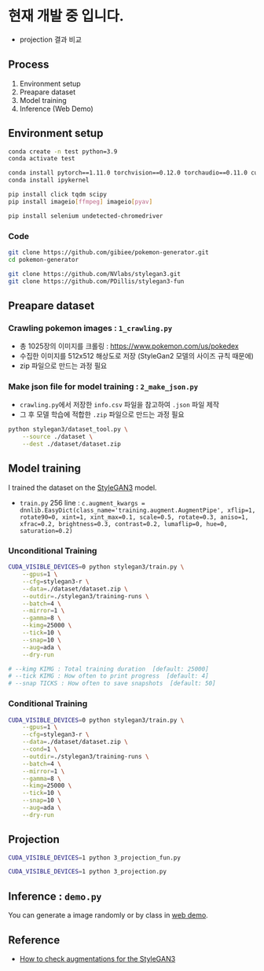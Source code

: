 # 현재 개발 중 입니다.
- projection 결과 비교

## Process
1. Environment setup
2. Preapare dataset
3. Model training
4. Inference (Web Demo)

## Environment setup
```sh
conda create -n test python=3.9
conda activate test

conda install pytorch==1.11.0 torchvision==0.12.0 torchaudio==0.11.0 cudatoolkit=11.3 -c pytorch
conda install ipykernel

pip install click tqdm scipy
pip install imageio[ffmpeg] imageio[pyav]

pip install selenium undetected-chromedriver
```

### Code
```sh
git clone https://github.com/gibiee/pokemon-generator.git
cd pokemon-generator

git clone https://github.com/NVlabs/stylegan3.git
git clone https://github.com/PDillis/stylegan3-fun
```


## Preapare dataset 

### Crawling pokemon images : `1_crawling.py`
- 총 1025장의 이미지를 크롤링 : https://www.pokemon.com/us/pokedex
- 수집한 이미지를 512x512 해상도로 저장 (StyleGan2 모델의 사이즈 규칙 때문에)
- zip 파일으로 만드는 과정 필요

### Make json file for model training : `2_make_json.py`
- `crawling.py`에서 저장한 `info.csv` 파일을 참고하여 `.json` 파일 제작
- 그 후 모델 학습에 적합한 `.zip` 파일으로 만드는 과정 필요
```sh
python stylegan3/dataset_tool.py \
    --source ./dataset \
    --dest ./dataset/dataset.zip
```

## Model training
I trained the dataset on the [StyleGAN3](https://github.com/NVlabs/stylegan3.git) model.
- `train.py` 256 line : `c.augment_kwargs = dnnlib.EasyDict(class_name='training.augment.AugmentPipe', xflip=1, rotate90=0, xint=1, xint_max=0.1, scale=0.5, rotate=0.3, aniso=1, xfrac=0.2, brightness=0.3, contrast=0.2, lumaflip=0, hue=0, saturation=0.2)`

### Unconditional Training
```sh
CUDA_VISIBLE_DEVICES=0 python stylegan3/train.py \
    --gpus=1 \
    --cfg=stylegan3-r \
    --data=./dataset/dataset.zip \
    --outdir=./stylegan3/training-runs \
    --batch=4 \
    --mirror=1 \
    --gamma=8 \
    --kimg=25000 \
    --tick=10 \
    --snap=10 \
    --aug=ada \
    --dry-run

# --kimg KIMG : Total training duration  [default: 25000]
# --tick KIMG : How often to print progress  [default: 4]
# --snap TICKS : How often to save snapshots  [default: 50]
```

### Conditional Training
```sh
CUDA_VISIBLE_DEVICES=0 python stylegan3/train.py \
    --gpus=1 \
    --cfg=stylegan3-r \
    --data=./dataset/dataset.zip \
    --cond=1 \
    --outdir=./stylegan3/training-runs \
    --batch=4 \
    --mirror=1 \
    --gamma=8 \
    --kimg=25000 \
    --tick=10 \
    --snap=10 \
    --aug=ada \
    --dry-run
```

## Projection
```sh
CUDA_VISIBLE_DEVICES=1 python 3_projection_fun.py

CUDA_VISIBLE_DEVICES=1 python 3_projection.py
```

## Inference : `demo.py`
You can generate a image randomly or by class in [web demo](#web-demo).


## Reference
- [How to check augmentations for the StyleGAN3](https://medium.com/@Dok11/how-to-check-augmentations-for-the-stylegan3-196f8c2ddf07)